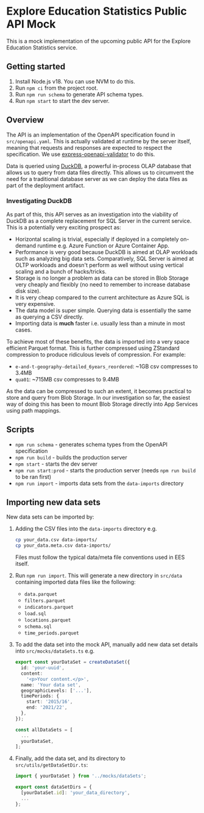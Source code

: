 # Explore Education Statistics Public API Mock

This is a mock implementation of the upcoming public API for the Explore Education Statistics service.

## Getting started

1. Install Node.js v18. You can use NVM to do this.
2. Run `npm ci` from the project root.
3. Run `npm run schema` to generate API schema types.
4. Run `npm start` to start the dev server.

## Overview

The API is an implementation of the OpenAPI specification found in `src/openapi.yaml`. This is
actually validated at runtime by the server itself, meaning that requests and responses are expected
to respect the specification. We use [express-openapi-validator](https://github.com/cdimascio/express-openapi-validator) 
to do this.

Data is queried using [DuckDB](https://duckdb.org/), a powerful in-process OLAP database that 
allows us to query from data files directly. This allows us to circumvent the need for a traditional 
database server as we can deploy the data files as part of the deployment artifact.

### Investigating DuckDB

As part of this, this API serves as an investigation into the viability of DuckDB as a complete 
replacement for SQL Server in the current service. This is a potentially very exciting prospect as:

- Horizontal scaling is trivial, especially if deployed in a completely on-demand runtime e.g.
  Azure Function or Azure Container App.
- Performance is very good because DuckDB is aimed at OLAP workloads such as analyzing big data sets. 
  Comparatively, SQL Server is aimed at OLTP workloads and doesn't perform as well without using 
  vertical scaling and a bunch of hacks/tricks.
- Storage is no longer a problem as data can be stored in Blob Storage very cheaply and flexibly (no
  need to remember to increase database disk size). 
- It is very cheap compared to the current architecture as Azure SQL is very expensive.
- The data model is super simple. Querying data is essentially the same as querying a CSV directly. 
- Importing data is **much** faster i.e. usually less than a minute in most cases.

To achieve most of these benefits, the data is imported into a very space efficient Parquet format.
This is further compressed using ZStandard compression to produce ridiculous levels of compression.
For example:

- `e-and-t-geography-detailed_6years_reordered`: ~1GB csv compresses to 3.4MB 
- `qua01`: ~715MB csv compresses to 9.4MB

As the data can be compressed to such an extent, it becomes practical to store and query from Blob 
Storage. In our investigation so far, the easiest way of doing this has been to mount Blob Storage 
directly into App Services using path mappings.

## Scripts

- `npm run schema` - generates schema types from the OpenAPI specification
- `npm run build` - builds the production server
- `npm start` - starts the dev server
- `npm run start:prod` - starts the production server (needs `npm run build` to be ran first)
- `npm run import` - imports data sets from the `data-imports` directory

## Importing new data sets

New data sets can be imported by:

1. Adding the CSV files into the `data-imports` directory e.g.

   ```bash
   cp your_data.csv data-imports/
   cp your_data.meta.csv data-imports/
   ```

   Files must follow the typical data/meta file conventions used in EES itself.

2. Run `npm run import`. This will generate a new directory in `src/data` containing imported data
   files like the following:

   - `data.parquet`
   - `filters.parquet`
   - `indicators.parquet`
   - `load.sql`
   - `locations.parquet`
   - `schema.sql`
   - `time_periods.parquet`

3. To add the data set into the mock API, manually add new data set details into `src/mocks/dataSets.ts` e.g.

   ```ts
   export const yourDataSet = createDataSet({
     id: 'your-uuid',
     content:
       '<p>Your content.</p>',
     name: 'Your data set',
     geographicLevels: ['...'],
     timePeriods: {
       start: '2015/16',
       end: '2021/22',
     },
   });
   
   const allDataSets = [
     ...
     yourDataSet,
   ];
   ```

4. Finally, add the data set, and its directory to `src/utils/getDataSetDir.ts`:

   ```ts
   import { yourDataSet } from '../mocks/dataSets';
   
   export const dataSetDirs = {
     [yourDataSet.id]: 'your_data_directory',
     ...
   };
   ```

